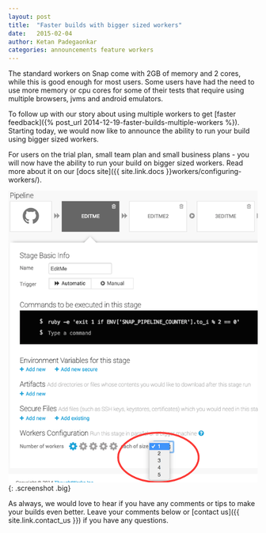 ```yaml
---
layout: post
title:  "Faster builds with bigger sized workers"
date:   2015-02-04
author: Ketan Padegaonkar
categories: announcements feature workers
---
```


The standard workers on Snap come with 2GB of memory and 2 cores, while this is good enough for most users. Some users have had the need to use more memory or cpu cores for some of their tests that require using multiple browsers, jvms and android emulators.

To follow up with our story about using multiple workers to get [faster feedback]({% post_url 2014-12-19-faster-builds-multiple-workers %}). Starting today, we would now like to announce the ability to run your build using bigger sized workers.

For users on the trial plan, small team plan and small business plans - you will now have the ability to run your build on bigger sized workers. Read more about it on our [docs site]({{ site.link.docs }}workers/configuring-workers/).

![bigger workers](/assets/images/screenshots/bigger-workers/bigger-worker-configuation.png){: .screenshot .big}

As always, we would love to hear if you have any comments or tips to make your builds even better. Leave your comments below or [contact us]({{ site.link.contact_us }}) if you have any questions.
